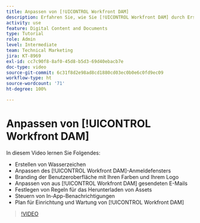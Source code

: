 ```yaml
---
title: Anpassen von [!UICONTROL Workfront DAM]
description: Erfahren Sie, wie Sie [!UICONTROL Workfront DAM] durch Erstellen von Wasserzeichen, Anpassen des [!UICONTROL DAM]-Anmeldefensters, Branding der Benutzeroberfläche und mehr anpassen können.
activity: use
feature: Digital Content and Documents
type: Tutorial
role: Admin
level: Intermediate
team: Technical Marketing
jira: KT-8969
exl-id: cc7c90f8-8af0-45d8-b5d3-69d40ebacb7e
doc-type: video
source-git-commit: 6c31f8d2e98ad8cd1880cd03ec0b0e6c0fd9ec09
workflow-type: ht
source-wordcount: '71'
ht-degree: 100%

---
```


# Anpassen von [!UICONTROL Workfront DAM]

In diesem Video lernen Sie Folgendes:

* Erstellen von Wasserzeichen
* Anpassen des [!UICONTROL Workfront DAM]-Anmeldefensters
* Branding der Benutzeroberfläche mit Ihren Farben und Ihrem Logo
* Anpassen von aus [!UICONTROL Workfront DAM] gesendeten E-Mails
* Festlegen von Regeln für das Herunterladen von Assets
* Steuern von In-App-Benachrichtigungen
* Plan für Einrichtung und Wartung von [!UICONTROL Workfront DAM]

>[!VIDEO](https://video.tv.adobe.com/v/335232/?quality=12&learn=on)
